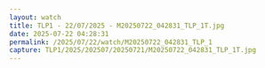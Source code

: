 ```yaml
---
layout: watch
title: TLP1 - 22/07/2025 - M20250722_042831_TLP_1T.jpg
date: 2025-07-22 04:28:31
permalink: /2025/07/22/watch/M20250722_042831_TLP_1
capture: TLP1/2025/202507/20250721/M20250722_042831_TLP_1T.jpg
---
```

